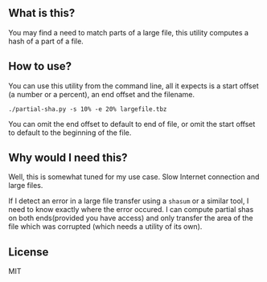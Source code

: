 What is this?
---
You may find a need to match parts of a large file, this utility computes a hash of a part of a file.

How to use?
---

You can use this utility from the command line, all it expects is a start offset (a number or a percent), an end offset and the filename.

    ./partial-sha.py -s 10% -e 20% largefile.tbz
    
You can omit the end offset to default to end of file, or omit the start offset to default to the beginning of the file.

Why would I need this?
---
Well, this is somewhat tuned for my use case.  Slow Internet connection and large files.  

If I detect an error in a large file transfer using a `shasum` or a similar tool, I need to know exactly where the error occured.  I can compute partial shas on both ends(provided you have access) and only transfer the area of the file which was corrupted (which needs a utility of its own).

License
---
MIT
